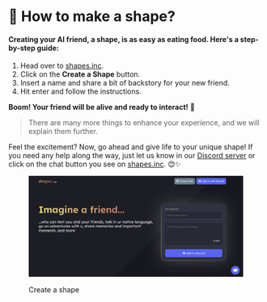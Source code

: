 # 🤔 How to make a shape?

#### Creating your AI friend, a shape, is as easy as eating food. Here's a step-by-step guide:

1. Head over to [shapes.inc](https://shapes.inc/).
2. Click on the **Create a Shape** button.
3. Insert a name and share a bit of backstory for your new friend.
4. Hit enter and follow the instructions.

**Boom! Your friend will be alive and ready to interact!** 🌟

> There are many more things to enhance your experience, and we will explain them further.

Feel the excitement? Now, go ahead and give life to your unique shape! If you need any help along the way, just let us know in our [Discord server](https://discord.gg/circlelabs) or click on the chat button you see on [shapes.inc](https://shapes.inc/). 😊✨

<figure><img src=".gitbook/assets/Screenshot 2023-11-30 063714.png" alt=""><figcaption><p>Create a shape</p></figcaption></figure>
